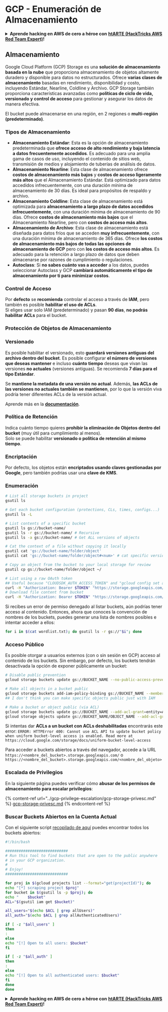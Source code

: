 # GCP - Enumeración de Almacenamiento

<details>

<summary><strong>Aprende hacking en AWS de cero a héroe con</strong> <a href="https://training.hacktricks.xyz/courses/arte"><strong>htARTE (HackTricks AWS Red Team Expert)</strong></a><strong>!</strong></summary>

Otras formas de apoyar a HackTricks:

* Si quieres ver a tu **empresa anunciada en HackTricks** o **descargar HackTricks en PDF**, consulta los [**PLANES DE SUSCRIPCIÓN**](https://github.com/sponsors/carlospolop)!
* Consigue el [**merchandising oficial de PEASS & HackTricks**](https://peass.creator-spring.com)
* Descubre [**La Familia PEASS**](https://opensea.io/collection/the-peass-family), nuestra colección de [**NFTs exclusivos**](https://opensea.io/collection/the-peass-family)
* **Únete al** 💬 [**grupo de Discord**](https://discord.gg/hRep4RUj7f) o al [**grupo de telegram**](https://t.me/peass) o **sigue** a **Twitter** 🐦 [**@carlospolopm**](https://twitter.com/carlospolopm)**.**
* **Comparte tus trucos de hacking enviando PRs a los repositorios de GitHub** [**HackTricks**](https://github.com/carlospolop/hacktricks) y [**HackTricks Cloud**](https://github.com/carlospolop/hacktricks-cloud).

</details>

## Almacenamiento

Google Cloud Platform (GCP) Storage es una **solución de almacenamiento basada en la nube** que proporciona almacenamiento de objetos altamente duradero y disponible para datos no estructurados. Ofrece **varias clases de almacenamiento** basadas en rendimiento, disponibilidad y costo, incluyendo Estándar, Nearline, Coldline y Archivo. GCP Storage también proporciona características avanzadas como **políticas de ciclo de vida, versionado y control de acceso** para gestionar y asegurar los datos de manera efectiva.

El bucket puede almacenarse en una región, en 2 regiones o **multi-región (predeterminado)**.

### Tipos de Almacenamiento

* **Almacenamiento Estándar**: Esta es la opción de almacenamiento predeterminada que **ofrece acceso de alto rendimiento y baja latencia a datos frecuentemente accedidos**. Es adecuado para una amplia gama de casos de uso, incluyendo el contenido de sitios web, transmisión de medios y alojamiento de tuberías de análisis de datos.
* **Almacenamiento Nearline**: Esta clase de almacenamiento ofrece **costos de almacenamiento más bajos** y **costos de acceso ligeramente más altos** que el Almacenamiento Estándar. Está optimizado para datos accedidos infrecuentemente, con una duración mínima de almacenamiento de 30 días. Es ideal para propósitos de respaldo y archivo.
* **Almacenamiento Coldline**: Esta clase de almacenamiento está optimizada para **almacenamiento a largo plazo de datos accedidos infrecuentemente**, con una duración mínima de almacenamiento de 90 días. Ofrece **costos de almacenamiento más bajos** que el Almacenamiento Nearline, pero con **costos de acceso más altos**.
* **Almacenamiento de Archivo**: Esta clase de almacenamiento está diseñada para datos fríos que se acceden **muy infrecuentemente**, con una duración mínima de almacenamiento de 365 días. Ofrece **los costos de almacenamiento más bajos de todas las opciones de almacenamiento de GCP** pero con **los costos de acceso más altos**. Es adecuado para la retención a largo plazo de datos que deben almacenarse por razones de cumplimiento o regulaciones.
* **Autoclass**: Si **no sabes cuánto vas a acceder** a los datos, puedes seleccionar Autoclass y GCP **cambiará automáticamente el tipo de almacenamiento por ti para minimizar costos**.

### Control de Acceso

Por **defecto** se **recomienda** controlar el acceso a través de **IAM**, pero también es posible **habilitar el uso de ACLs**.\
Si eliges usar solo IAM (predeterminado) y pasan **90 días**, **no podrás habilitar ACLs** para el bucket.

### Protección de Objetos de Almacenamiento

### Versionado

Es posible habilitar el versionado, esto **guardará versiones antiguas del archivo dentro del bucket**. Es posible configurar **el número de versiones que deseas mantener** e incluso **cuánto tiempo** deseas que vivan las versiones **no actuales** (versiones antiguas). Se recomienda **7 días para el tipo Estándar**.

Se **mantiene la metadata de una versión no actual**. Además, **las ACLs de las versiones no actuales también se mantienen**, por lo que la versión viva podría tener diferentes ACLs de la versión actual.&#x20;

Aprende más en la [**documentación**](https://cloud.google.com/storage/docs/object-versioning).

### Política de Retención

Indica cuánto tiempo quieres **prohibir la eliminación de Objetos dentro del bucket** (muy útil para cumplimiento al menos).\
Solo se puede habilitar **versionado o política de retención al mismo tiempo**.

### Encriptación

Por defecto, los objetos están **encriptados usando claves gestionadas por Google**, pero también podrías usar una **clave de KMS**.

### Enumeración
```bash
# List all storage buckets in project
gsutil ls

# Get each bucket configuration (protections, CLs, times, configs...)
gsutil ls -L

# List contents of a specific bucket
gsutil ls gs://bucket-name/
gsutil ls -r gs://bucket-name/ # Recursive
gsutil ls -a gs://bucket-name/ # Get ALL versions of objects

# Cat the context of a file without copying it locally
gsutil cat 'gs://bucket-name/folder/object'
gsutil cat 'gs://bucket-name/folder/object#<num>' # cat specific version

# Copy an object from the bucket to your local storage for review
gsutil cp gs://bucket-name/folder/object ~/

# List using a raw OAuth token
## Useful because "CLOUDSDK_AUTH_ACCESS_TOKEN" and "gcloud config set auth/access_token_file" doesn't work with gsutil
curl -H "Authorization: Bearer $TOKEN" "https://storage.googleapis.com/storage/v1/b/<storage-name>/o"
# Download file content from bucket
curl -H "Authorization: Bearer $TOKEN" "https://storage.googleapis.com/storage/v1/b/supportstorage-58249/o/flag.txt?alt=media" --output -
```
Si recibes un error de permiso denegado al listar buckets, aún podrías tener acceso al contenido. Entonces, ahora que conoces la convención de nombres de los buckets, puedes generar una lista de nombres posibles e intentar acceder a ellos:
```bash
for i in $(cat wordlist.txt); do gsutil ls -r gs://"$i"; done
```
### Acceso Público

Es posible otorgar a usuarios externos (con o sin sesión en GCP) acceso al contenido de los buckets. Sin embargo, por defecto, los buckets tendrán desactivada la opción de exponer públicamente un bucket:
```bash
# Disable public prevention
gcloud storage buckets update gs://BUCKET_NAME --no-public-access-prevention

# Make all objects in a bucket public
gcloud storage buckets add-iam-policy-binding gs://BUCKET_NAME --member=allUsers --role=roles/storage.objectViewer
## I don't think you can make specific objects public just with IAM

# Make a bucket or object public (via ACL)
gcloud storage buckets update gs://BUCKET_NAME --add-acl-grant=entity=AllUsers,role=READER
gcloud storage objects update gs://BUCKET_NAME/OBJECT_NAME --add-acl-grant=entity=AllUsers,role=READER
```
Si intentas dar **ACLs a un bucket con ACLs deshabilitadas** encontrarás este error: `ERROR: HTTPError 400: Cannot use ACL API to update bucket policy when uniform bucket-level access is enabled. Read more at https://cloud.google.com/storage/docs/uniform-bucket-level-access`

Para acceder a buckets abiertos a través del navegador, accede a la URL `https://<nombre_del_bucket>.storage.googleapis.com/` o `https://<nombre_del_bucket>.storage.googleapis.com/<nombre_del_objeto>`

### Escalada de Privilegios

En la siguiente página puedes verificar cómo **abusar de los permisos de almacenamiento para escalar privilegios**:

{% content-ref url="../gcp-privilege-escalation/gcp-storage-privesc.md" %}
[gcp-storage-privesc.md](../gcp-privilege-escalation/gcp-storage-privesc.md)
{% endcontent-ref %}

### Buscar Buckets Abiertos en la Cuenta Actual

Con el siguiente script [recopilado de aquí](https://gitlab.com/gitlab-com/gl-security/security-operations/gl-redteam/gcp\_misc/-/blob/master/find\_open\_buckets.sh) puedes encontrar todos los buckets abiertos:
```bash
#!/bin/bash

############################
# Run this tool to find buckets that are open to the public anywhere
# in your GCP organization.
#
# Enjoy!
############################

for proj in $(gcloud projects list --format="get(projectId)"); do
echo "[*] scraping project $proj"
for bucket in $(gsutil ls -p $proj); do
echo "    $bucket"
ACL="$(gsutil iam get $bucket)"

all_users="$(echo $ACL | grep allUsers)"
all_auth="$(echo $ACL | grep allAuthenticatedUsers)"

if [ -z "$all_users" ]
then
:
else
echo "[!] Open to all users: $bucket"
fi

if [ -z "$all_auth" ]
then
:
else
echo "[!] Open to all authenticated users: $bucket"
fi
done
done
```
<details>

<summary><strong>Aprende hacking en AWS de cero a héroe con</strong> <a href="https://training.hacktricks.xyz/courses/arte"><strong>htARTE (HackTricks AWS Red Team Expert)</strong></a><strong>!</strong></summary>

Otras formas de apoyar a HackTricks:

* Si quieres ver a tu **empresa anunciada en HackTricks** o **descargar HackTricks en PDF**, consulta los [**PLANES DE SUSCRIPCIÓN**](https://github.com/sponsors/carlospolop)!
* Consigue el [**merchandising oficial de PEASS & HackTricks**](https://peass.creator-spring.com)
* Descubre [**La Familia PEASS**](https://opensea.io/collection/the-peass-family), nuestra colección de [**NFTs**](https://opensea.io/collection/the-peass-family) exclusivos
* **Únete al** 💬 [**grupo de Discord**](https://discord.gg/hRep4RUj7f) o al [**grupo de telegram**](https://t.me/peass) o **sígueme** en **Twitter** 🐦 [**@carlospolopm**](https://twitter.com/carlospolopm)**.**
* **Comparte tus trucos de hacking enviando PRs a los repositorios de** [**HackTricks**](https://github.com/carlospolop/hacktricks) y [**HackTricks Cloud**](https://github.com/carlospolop/hacktricks-cloud) en github.

</details>
